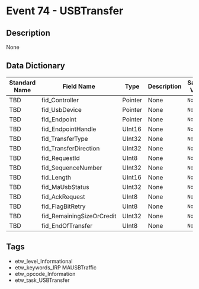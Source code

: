# Event 74 - USBTransfer

## Description
None

## Data Dictionary
|Standard Name|Field Name|Type|Description|Sample Value|
|---|---|---|---|---|
|TBD|fid_Controller|Pointer|None|`None`|
|TBD|fid_UsbDevice|Pointer|None|`None`|
|TBD|fid_Endpoint|Pointer|None|`None`|
|TBD|fid_EndpointHandle|UInt16|None|`None`|
|TBD|fid_TransferType|UInt32|None|`None`|
|TBD|fid_TransferDirection|UInt32|None|`None`|
|TBD|fid_RequestId|UInt8|None|`None`|
|TBD|fid_SequenceNumber|UInt32|None|`None`|
|TBD|fid_Length|UInt16|None|`None`|
|TBD|fid_MaUsbStatus|UInt32|None|`None`|
|TBD|fid_AckRequest|UInt8|None|`None`|
|TBD|fid_FlagBitRetry|UInt8|None|`None`|
|TBD|fid_RemainingSizeOrCredit|UInt32|None|`None`|
|TBD|fid_EndOfTransfer|UInt8|None|`None`|

## Tags
* etw_level_Informational
* etw_keywords_IRP MAUSBTraffic
* etw_opcode_Information
* etw_task_USBTransfer